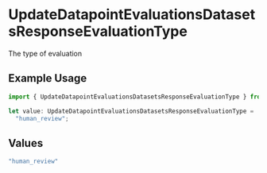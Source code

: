 # UpdateDatapointEvaluationsDatasetsResponseEvaluationType

The type of evaluation

## Example Usage

```typescript
import { UpdateDatapointEvaluationsDatasetsResponseEvaluationType } from "@orq-ai/node/models/operations";

let value: UpdateDatapointEvaluationsDatasetsResponseEvaluationType =
  "human_review";
```

## Values

```typescript
"human_review"
```